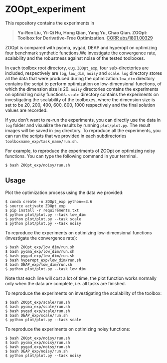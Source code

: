 # ZOOpt_experiment
This repository contains the experiments in 
> **Yu-Ren Liu, Yi-Qi Hu, Hong Qian, Yang Yu, Chao Qian. ZOOpt: Toolbox for Derivative-Free Optimization**. [CORR abs/1801.00329](https://arxiv.org/abs/1801.00329)

ZOOpt is compared with pycma, pygad, DEAP and hyperopt on optimizing four benchmark synthetic functions.We investigate the convergence rate, scalability and the robustness against noise of the tested toolboxes.  

In each toolbox root directory, e.g. ``ZOOpt_exp``, four sub-directories are included, respectively are ``log``, ``low_dim``, ``noisy`` and ``scale``.  ``log`` directory stores all the data that were produced during the optimization.``low_dim`` directory contains the script to perform optimization on low-dimensional functions, of which the dimension size is 20.  ``noisy`` directories contains the experiments on optimizing noisy functions. ``scale`` directory contains the experiments on investigating the scalability of the toolboxes, where the dimension size is set to be 20, 200, 400, 600, 800, 1000 respectively and the final solution values are recorded. 

If you don't want to re-run the experiments, you can directly use the data in ``log`` folder and visualize the results by running ``plot/plot.py``. The result images will be saved in ``img`` directory. To reproduce all the experiments, you can run the scripts that we provided in each subdirectories ``toolboxname_exp/task_name/run.sh``. 

For example, to reproduce the experiments of ZOOpt on optimizing noisy functions. You can type the following command in your terminal.

```
$ bash ZOOpt_exp/noisy/run.sh
```

## Usage
Plot the optimization process using the data we provided:
```
$ conda create -n ZOOpt_exp python==3.6
$ source activate ZOOpt_exp
$ pip install -r requirements.txt
$ python plot/plot.py --task low_dim
$ python plot/plot.py --task scale
$ python plot/plot.py --task noisy
```

To reproduce the experiments on optimizing low-dimensional functions (investigate the convergence rate):

```
$ bash ZOOpt_exp/low_dim/run.sh
$ bash pycma_exp/low_dim/run.sh
$ bash pygad_exp/low_dim/run.sh
$ bash hyperopt_exp/low_dim/run.sh
$ bash DEAP_exp/low_dim/run.sh
$ python plot/plot.py --task low_dim
```

Note that each line will cost a lot of time, the plot function works normally only when the data are complete, i.e. all tasks are finished. 

To reproduce the experiments on investigating the scalability of the toolbox:
```
$ bash ZOOpt_exp/scale/run.sh
$ bash pycma_exp/scale/run.sh
$ bash pygad_exp/scale/run.sh
$ bash DEAP_exp/scale/run.sh
$ python plot/plot.py --task scale
```

To reproduce the experiments on optimizing noisy functions:
```
$ bash ZOOpt_exp/noisy/run.sh
$ bash pycma_exp/noisy/run.sh
$ bash pygad_exp/noisy/run.sh
$ bash DEAP_exp/noisy/run.sh
$ python plot/plot.py --task noisy
```
